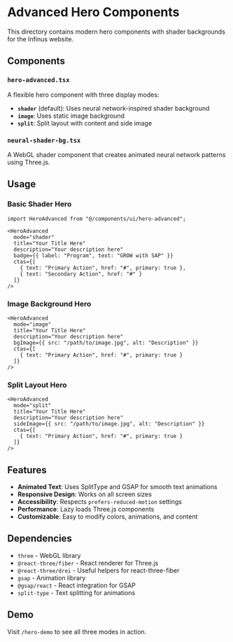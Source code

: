 # Advanced Hero Components

This directory contains modern hero components with shader backgrounds for the Infinus website.

## Components

### `hero-advanced.tsx`
A flexible hero component with three display modes:

- **`shader`** (default): Uses neural network-inspired shader background
- **`image`**: Uses static image background
- **`split`**: Split layout with content and side image

### `neural-shader-bg.tsx`
A WebGL shader component that creates animated neural network patterns using Three.js.

## Usage

### Basic Shader Hero
```tsx
import HeroAdvanced from "@/components/ui/hero-advanced";

<HeroAdvanced
  mode="shader"
  title="Your Title Here"
  description="Your description here"
  badge={{ label: "Program", text: "GROW with SAP" }}
  ctas={[
    { text: "Primary Action", href: "#", primary: true },
    { text: "Secondary Action", href: "#" }
  ]}
/>
```

### Image Background Hero
```tsx
<HeroAdvanced
  mode="image"
  title="Your Title Here"
  description="Your description here"
  bgImage={{ src: "/path/to/image.jpg", alt: "Description" }}
  ctas={[
    { text: "Primary Action", href: "#", primary: true }
  ]}
/>
```

### Split Layout Hero
```tsx
<HeroAdvanced
  mode="split"
  title="Your Title Here"
  description="Your description here"
  sideImage={{ src: "/path/to/image.jpg", alt: "Description" }}
  ctas={[
    { text: "Primary Action", href: "#", primary: true }
  ]}
/>
```

## Features

- **Animated Text**: Uses SplitType and GSAP for smooth text animations
- **Responsive Design**: Works on all screen sizes
- **Accessibility**: Respects `prefers-reduced-motion` settings
- **Performance**: Lazy loads Three.js components
- **Customizable**: Easy to modify colors, animations, and content

## Dependencies

- `three` - WebGL library
- `@react-three/fiber` - React renderer for Three.js
- `@react-three/drei` - Useful helpers for react-three-fiber
- `gsap` - Animation library
- `@gsap/react` - React integration for GSAP
- `split-type` - Text splitting for animations

## Demo

Visit `/hero-demo` to see all three modes in action.
